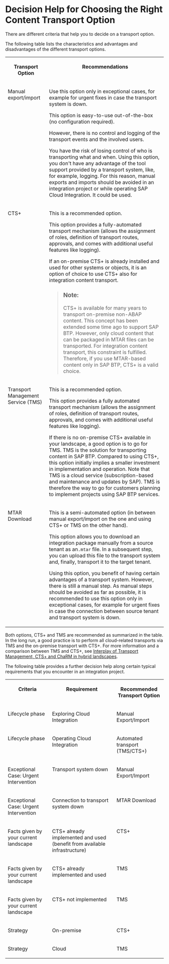 <!-- loio19e0e73a57f142299f20ed16fc3e8ed1 -->

# Decision Help for Choosing the Right Content Transport Option

There are different criteria that help you to decide on a transport option.

The following table lists the characteristics and advantages and disadvantages of the different transport options.


<table>
<tr>
<th valign="top">

Transport Option



</th>
<th valign="top">

Recommendations



</th>
</tr>
<tr>
<td valign="top">

Manual export/import



</td>
<td valign="top">

Use this option only in exceptional cases, for example for urgent fixes in case the transport system is down.

This option is easy-to-use out-of-the-box \(no configuration required\).

However, there is no control and logging of the transport events and the involved users.

You have the risk of losing control of who is transporting what and when. Using this option, you don't have any advantage of the tool support provided by a transport system, like, for example, logging. For this reason, manual exports and imports should be avoided in an integration project or while operating SAP Cloud Integration. It could be used.



</td>
</tr>
<tr>
<td valign="top">

CTS+



</td>
<td valign="top">

This is a recommended option.

This option provides a fully-automated transport mechanism \(allows the assignment of roles, definition of transport routes, approvals, and comes with additional useful features like logging\).

If an on-premise CTS+ is already installed and used for other systems or objects, it is an option of choice to use CTS+ also for integration content transport.

> ### Note:  
> CTS+ is available for many years to transport on-premise non-ABAP content. This concept has been extended some time ago to support SAP BTP. However, only cloud content that can be packaged in MTAR files can be transported. For integration content transport, this constraint is fulfilled. Therefore, if you use MTAR-based content only in SAP BTP, CTS+ is a valid choice.



</td>
</tr>
<tr>
<td valign="top">

Transport Management Service \(TMS\)



</td>
<td valign="top">

This is a recommended option.

This option provides a fully automated transport mechanism \(allows the assignment of roles, definition of transport routes, approvals, and comes with additional useful features like logging\).

If there is no on-premise CTS+ available in your landscape, a good option is to go for TMS. TMS is the solution for transporting content in SAP BTP. Compared to using CTS+, this option initially implies a smaller investment in implementation and operation. Note that TMS is a cloud service \(subscription-based and maintenance and updates by SAP\). TMS is therefore the way to go for customers planning to implement projects using SAP BTP services.



</td>
</tr>
<tr>
<td valign="top">

MTAR Download



</td>
<td valign="top">

This is a semi-automated option \(in between manual export/import on the one and using CTS+ or TMS on the other hand\).

This option allows you to download an integration package manually from a source tenant as an`.mtar` file. In a subsequent step, you can upload this file to the transport system and, finally, transport it to the target tenant.

Using this option, you benefit of having certain advantages of a transport system. However, there is still a manual step. As manual steps should be avoided as far as possible, it is recommended to use this option only in exceptional cases, for example for urgent fixes in case the connection between source tenant and transport system is down.



</td>
</tr>
</table>

Both options, CTS+ and TMS are recommended as summarized in the table. In the long run, a good practice is to perform all cloud-related transports via TMS and the on-premise transport with CTS+. For more information and a comparison between TMS and CTS+, see [Interplay of Transport Management, CTS+ and ChaRM in hybrid landscapes](https://blogs.sap.com/2020/01/31/interplay-of-sap-cloud-platform-transport-management-cts-and-charm-in-hybrid-landscapes/).

The following table provides a further decision help along certain typical requirements that you encounter in an integration project.


<table>
<tr>
<th valign="top">

Criteria



</th>
<th valign="top">

Requirement



</th>
<th valign="top">

Recommended Transport Option



</th>
</tr>
<tr>
<td valign="top">

Lifecycle phase



</td>
<td valign="top">

Exploring Cloud Integration 



</td>
<td valign="top">

Manual Export/Import



</td>
</tr>
<tr>
<td valign="top">

Lifecycle phase



</td>
<td valign="top">

Operating Cloud Integration 



</td>
<td valign="top">

Automated transport \(TMS/CTS+\)



</td>
</tr>
<tr>
<td valign="top">

Exceptional Case: Urgent Intervention



</td>
<td valign="top">

Transport system down



</td>
<td valign="top">

Manual Export/Import



</td>
</tr>
<tr>
<td valign="top">

Exceptional Case: Urgent Intervention



</td>
<td valign="top">

Connection to transport system down



</td>
<td valign="top">

MTAR Download



</td>
</tr>
<tr>
<td valign="top">

Facts given by your current landscape



</td>
<td valign="top">

CTS+ already implemented and used \(benefit from available infrastructure\)



</td>
<td valign="top">

CTS+



</td>
</tr>
<tr>
<td valign="top">

Facts given by your current landscape



</td>
<td valign="top">

CTS+ already implemented and used



</td>
<td valign="top">

TMS



</td>
</tr>
<tr>
<td valign="top">

Facts given by your current landscape



</td>
<td valign="top">

CTS+ not implemented



</td>
<td valign="top">

TMS



</td>
</tr>
<tr>
<td valign="top">

Strategy



</td>
<td valign="top">

On-premise



</td>
<td valign="top">

CTS+



</td>
</tr>
<tr>
<td valign="top">

Strategy



</td>
<td valign="top">

Cloud



</td>
<td valign="top">

TMS



</td>
</tr>
</table>

